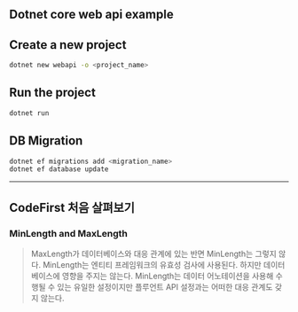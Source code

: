 Dotnet core web api example
---

## Create a new project
```bash
dotnet new webapi -o <project_name>
```

## Run the project
```bash
dotnet run
```

## DB Migration
```bash
dotnet ef migrations add <migration_name>
dotnet ef database update
```
---
## CodeFirst 처음 살펴보기
### MinLength and MaxLength
> MaxLength가 데이터베이스와 대응 관계에 있는 반면 MinLength는 그렇지 않다. MinLength는 엔티티 프레임워크의 유효성 검사에 사용된다. 하지만 데이터베이스에 영향을 주지는 않는다.
> MinLength는 데이터 어노테이션을 사용해 수행될 수 있는 유일한 설정이지만 플루언트 API 설정과는 어떠한 대응 관계도 갖지 않는다.
> 
